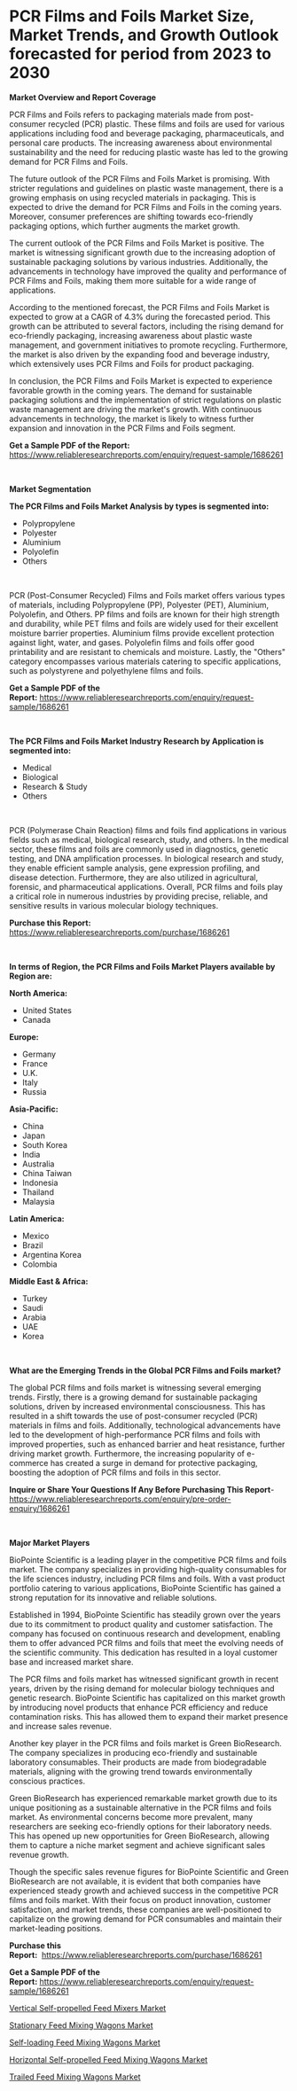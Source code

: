 <p><h1>PCR Films and Foils Market Size, Market Trends, and Growth Outlook forecasted for period from 2023 to 2030</h1></p><p><strong>Market Overview and Report Coverage</strong></p>
<p><p>PCR Films and Foils refers to packaging materials made from post-consumer recycled (PCR) plastic. These films and foils are used for various applications including food and beverage packaging, pharmaceuticals, and personal care products. The increasing awareness about environmental sustainability and the need for reducing plastic waste has led to the growing demand for PCR Films and Foils.</p><p>The future outlook of the PCR Films and Foils Market is promising. With stricter regulations and guidelines on plastic waste management, there is a growing emphasis on using recycled materials in packaging. This is expected to drive the demand for PCR Films and Foils in the coming years. Moreover, consumer preferences are shifting towards eco-friendly packaging options, which further augments the market growth.</p><p>The current outlook of the PCR Films and Foils Market is positive. The market is witnessing significant growth due to the increasing adoption of sustainable packaging solutions by various industries. Additionally, the advancements in technology have improved the quality and performance of PCR Films and Foils, making them more suitable for a wide range of applications.</p><p>According to the mentioned forecast, the PCR Films and Foils Market is expected to grow at a CAGR of 4.3% during the forecasted period. This growth can be attributed to several factors, including the rising demand for eco-friendly packaging, increasing awareness about plastic waste management, and government initiatives to promote recycling. Furthermore, the market is also driven by the expanding food and beverage industry, which extensively uses PCR Films and Foils for product packaging.</p><p>In conclusion, the PCR Films and Foils Market is expected to experience favorable growth in the coming years. The demand for sustainable packaging solutions and the implementation of strict regulations on plastic waste management are driving the market's growth. With continuous advancements in technology, the market is likely to witness further expansion and innovation in the PCR Films and Foils segment.</p></p>
<p><strong>Get a Sample PDF of the Report:</strong> <a href="https://www.reliableresearchreports.com/enquiry/request-sample/1686261">https://www.reliableresearchreports.com/enquiry/request-sample/1686261</a></p>
<p>&nbsp;</p>
<p><strong>Market Segmentation</strong></p>
<p><strong>The PCR Films and Foils Market Analysis by types is segmented into:</strong></p>
<p><ul><li>Polypropylene</li><li>Polyester</li><li>Aluminium</li><li>Polyolefin</li><li>Others</li></ul></p>
<p>&nbsp;</p>
<p><p>PCR (Post-Consumer Recycled) Films and Foils market offers various types of materials, including Polypropylene (PP), Polyester (PET), Aluminium, Polyolefin, and Others. PP films and foils are known for their high strength and durability, while PET films and foils are widely used for their excellent moisture barrier properties. Aluminium films provide excellent protection against light, water, and gases. Polyolefin films and foils offer good printability and are resistant to chemicals and moisture. Lastly, the "Others" category encompasses various materials catering to specific applications, such as polystyrene and polyethylene films and foils.</p></p>
<p><strong>Get a Sample PDF of the Report:</strong>&nbsp;<a href="https://www.reliableresearchreports.com/enquiry/request-sample/1686261">https://www.reliableresearchreports.com/enquiry/request-sample/1686261</a></p>
<p>&nbsp;</p>
<p><strong>The PCR Films and Foils Market Industry Research by Application is segmented into:</strong></p>
<p><ul><li>Medical</li><li>Biological</li><li>Research & Study</li><li>Others</li></ul></p>
<p>&nbsp;</p>
<p><p>PCR (Polymerase Chain Reaction) films and foils find applications in various fields such as medical, biological research, study, and others. In the medical sector, these films and foils are commonly used in diagnostics, genetic testing, and DNA amplification processes. In biological research and study, they enable efficient sample analysis, gene expression profiling, and disease detection. Furthermore, they are also utilized in agricultural, forensic, and pharmaceutical applications. Overall, PCR films and foils play a critical role in numerous industries by providing precise, reliable, and sensitive results in various molecular biology techniques.</p></p>
<p><strong>Purchase this Report:</strong>&nbsp; <a href="https://www.reliableresearchreports.com/purchase/1686261">https://www.reliableresearchreports.com/purchase/1686261</a></p>
<p>&nbsp;</p>
<p><strong>In terms of Region, the PCR Films and Foils Market Players available by Region are:</strong></p>
<p>
    <p> <strong> North America: </strong>
        <ul>
            <li>United States</li>
            <li>Canada</li>
        </ul>
        </p> 
    <p> <strong> Europe: </strong>
        <ul>
            <li>Germany</li>
            <li>France</li>
            <li>U.K.</li>
            <li>Italy</li>
            <li>Russia</li>
        </ul>
        </p> 
    <p> <strong> Asia-Pacific: </strong>
        <ul>
            <li>China</li>
            <li>Japan</li>
            <li>South Korea</li>
            <li>India</li>
            <li>Australia</li>
            <li>China Taiwan</li>
            <li>Indonesia</li>
            <li>Thailand</li>
            <li>Malaysia</li>
        </ul>
        </p> 
    <p> <strong> Latin America: </strong>
        <ul>
            <li>Mexico</li>
            <li>Brazil</li>
            <li>Argentina Korea</li>
            <li>Colombia</li>
        </ul>
        </p> 
    <p> <strong> Middle East & Africa: </strong>
        <ul>
            <li>Turkey</li>
            <li>Saudi</li>
            <li>Arabia</li>
            <li>UAE</li>
            <li>Korea</li>
        </ul>
    </p>
    </p>
<p>&nbsp;</p>
<p><strong>What are the Emerging Trends in the Global PCR Films and Foils market?</strong></p>
<p><p>The global PCR films and foils market is witnessing several emerging trends. Firstly, there is a growing demand for sustainable packaging solutions, driven by increased environmental consciousness. This has resulted in a shift towards the use of post-consumer recycled (PCR) materials in films and foils. Additionally, technological advancements have led to the development of high-performance PCR films and foils with improved properties, such as enhanced barrier and heat resistance, further driving market growth. Furthermore, the increasing popularity of e-commerce has created a surge in demand for protective packaging, boosting the adoption of PCR films and foils in this sector.</p></p>
<p><strong>Inquire or Share Your Questions If Any Before Purchasing This Report</strong>- <a href="https://www.reliableresearchreports.com/enquiry/pre-order-enquiry/1686261">https://www.reliableresearchreports.com/enquiry/pre-order-enquiry/1686261</a></p>
<p>&nbsp;</p>
<p><strong>Major Market Players</strong></p>
<p><p>BioPointe Scientific is a leading player in the competitive PCR films and foils market. The company specializes in providing high-quality consumables for the life sciences industry, including PCR films and foils. With a vast product portfolio catering to various applications, BioPointe Scientific has gained a strong reputation for its innovative and reliable solutions.</p><p>Established in 1994, BioPointe Scientific has steadily grown over the years due to its commitment to product quality and customer satisfaction. The company has focused on continuous research and development, enabling them to offer advanced PCR films and foils that meet the evolving needs of the scientific community. This dedication has resulted in a loyal customer base and increased market share.</p><p>The PCR films and foils market has witnessed significant growth in recent years, driven by the rising demand for molecular biology techniques and genetic research. BioPointe Scientific has capitalized on this market growth by introducing novel products that enhance PCR efficiency and reduce contamination risks. This has allowed them to expand their market presence and increase sales revenue.</p><p>Another key player in the PCR films and foils market is Green BioResearch. The company specializes in producing eco-friendly and sustainable laboratory consumables. Their products are made from biodegradable materials, aligning with the growing trend towards environmentally conscious practices.</p><p>Green BioResearch has experienced remarkable market growth due to its unique positioning as a sustainable alternative in the PCR films and foils market. As environmental concerns become more prevalent, many researchers are seeking eco-friendly options for their laboratory needs. This has opened up new opportunities for Green BioResearch, allowing them to capture a niche market segment and achieve significant sales revenue growth.</p><p>Though the specific sales revenue figures for BioPointe Scientific and Green BioResearch are not available, it is evident that both companies have experienced steady growth and achieved success in the competitive PCR films and foils market. With their focus on product innovation, customer satisfaction, and market trends, these companies are well-positioned to capitalize on the growing demand for PCR consumables and maintain their market-leading positions.</p></p>
<p><strong>Purchase this Report:</strong>&nbsp;&nbsp;<a href="https://www.reliableresearchreports.com/purchase/1686261">https://www.reliableresearchreports.com/purchase/1686261</a></p>
<p></p>
<p><strong>Get a Sample PDF of the Report:</strong>&nbsp;<a href="https://www.reliableresearchreports.com/enquiry/request-sample/1686261">https://www.reliableresearchreports.com/enquiry/request-sample/1686261</a></p>
<p><p><a href="https://www.linkedin.com/pulse/vertical-self-propelled-feed-mixers-market-research-report/">Vertical Self-propelled Feed Mixers Market</a></p><p><a href="https://www.linkedin.com/pulse/stationary-feed-mixing-wagons-market-size-share-global-analysis/">Stationary Feed Mixing Wagons Market</a></p><p><a href="https://www.linkedin.com/pulse/self-loading-feed-mixing-wagons-market-research-report-unlocks/">Self-loading Feed Mixing Wagons Market</a></p><p><a href="https://www.linkedin.com/pulse/horizontal-self-propelled-feed-mixing-wagons-market-insights/">Horizontal Self-propelled Feed Mixing Wagons Market</a></p><p><a href="https://www.linkedin.com/pulse/trailed-feed-mixing-wagons-market-size-share-amp-trends/">Trailed Feed Mixing Wagons Market</a></p></p>